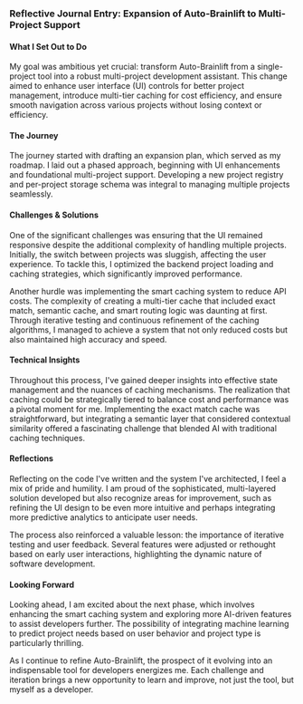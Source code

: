 ### Reflective Journal Entry: Expansion of Auto-Brainlift to Multi-Project Support

#### What I Set Out to Do
My goal was ambitious yet crucial: transform Auto-Brainlift from a single-project tool into a robust multi-project development assistant. This change aimed to enhance user interface (UI) controls for better project management, introduce multi-tier caching for cost efficiency, and ensure smooth navigation across various projects without losing context or efficiency.

#### The Journey
The journey started with drafting an expansion plan, which served as my roadmap. I laid out a phased approach, beginning with UI enhancements and foundational multi-project support. Developing a new project registry and per-project storage schema was integral to managing multiple projects seamlessly.

#### Challenges & Solutions
One of the significant challenges was ensuring that the UI remained responsive despite the additional complexity of handling multiple projects. Initially, the switch between projects was sluggish, affecting the user experience. To tackle this, I optimized the backend project loading and caching strategies, which significantly improved performance.

Another hurdle was implementing the smart caching system to reduce API costs. The complexity of creating a multi-tier cache that included exact match, semantic cache, and smart routing logic was daunting at first. Through iterative testing and continuous refinement of the caching algorithms, I managed to achieve a system that not only reduced costs but also maintained high accuracy and speed.

#### Technical Insights
Throughout this process, I've gained deeper insights into effective state management and the nuances of caching mechanisms. The realization that caching could be strategically tiered to balance cost and performance was a pivotal moment for me. Implementing the exact match cache was straightforward, but integrating a semantic layer that considered contextual similarity offered a fascinating challenge that blended AI with traditional caching techniques.

#### Reflections
Reflecting on the code I've written and the system I've architected, I feel a mix of pride and humility. I am proud of the sophisticated, multi-layered solution developed but also recognize areas for improvement, such as refining the UI design to be even more intuitive and perhaps integrating more predictive analytics to anticipate user needs.

The process also reinforced a valuable lesson: the importance of iterative testing and user feedback. Several features were adjusted or rethought based on early user interactions, highlighting the dynamic nature of software development.

#### Looking Forward
Looking ahead, I am excited about the next phase, which involves enhancing the smart caching system and exploring more AI-driven features to assist developers further. The possibility of integrating machine learning to predict project needs based on user behavior and project type is particularly thrilling.

As I continue to refine Auto-Brainlift, the prospect of it evolving into an indispensable tool for developers energizes me. Each challenge and iteration brings a new opportunity to learn and improve, not just the tool, but myself as a developer.